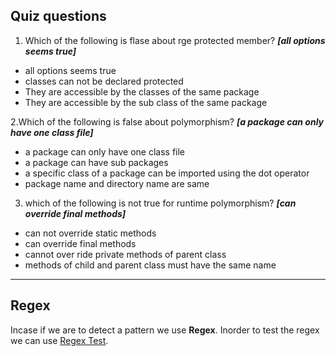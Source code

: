 ## Quiz questions
1. Which of the following is flase about rge protected member? _**[all options seems true]**_
- all options seems true
- classes can not be declared protected
- They are accessible by the classes of the same package
- They are accessible by the sub class of the same package 

2.Which of the following is false about polymorphism? _**[a package can only have one class file]**_
- a package can only have one class file 
- a package can have sub packages
- a specific class of a package can be imported using the dot operator
- package name and directory name are same

3. which of the following is not true for runtime polymorphism? _**[can override final methods]**_
- can not override static methods
- can override final methods
- cannot over ride private methods of parent class
- methods of child and parent class must have the same name 

---
## Regex

Incase if we are to detect a pattern we use **Regex**.
Inorder to test the regex we can use [Regex Test](https://regexr.com/).
